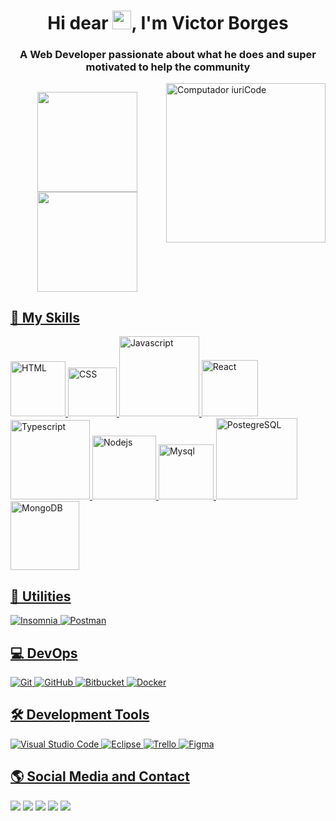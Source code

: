 <h1 align="center">Hi dear <img src="https://raw.githubusercontent.com/kaueMarques/kaueMarques/master/hi.gif" width="30px">, I'm Victor Borges</h1>
<h3 align="center">A Web Developer passionate about what he does and super motivated to help the community</h3>

<img src="https://raw.githubusercontent.com/MicaelliMedeiros/micaellimedeiros/master/image/computer-illustration.png" max-width="400px" width="255rem" align="right" alt="Computador iuriCode">



##

<div align="center">
  <a href="https://github.com/tedborges">
  <img height="160rem" src="https://github-readme-stats.vercel.app/api?username=tedborges&show_icons=true&theme=react&include_all_commits=true&count_private=true"/>
  <img height="160rem" src="https://github-readme-stats.vercel.app/api/top-langs/?username=tedborges&theme=react"/>
</div>
  
  
  ## 🚀 My Skills
  
<img width="88rem" src="https://img.shields.io/badge/HTML5-E34F26?style=for-the-badge&logo=html5&logoColor=white" alt="HTML"/>
<img width="78rem" src="https://img.shields.io/badge/CSS3-1572B6?style=for-the-badge&logo=css3&logoColor=white" alt="CSS"/>
<img width="128rem" src="https://img.shields.io/badge/JavaScript-F7DF1E?style=for-the-badge&logo=javascript&logoColor=black" alt="Javascript"/>
<img width="90rem" src="https://img.shields.io/badge/React-20232A?style=for-the-badge&logo=react&logoColor=61DAFB" alt="React"/>
<img width="127rem" src="https://img.shields.io/badge/TypeScript-007ACC?style=for-the-badge&logo=typescript&logoColor=white" alt="Typescript"/>
<img width="102rem" src="https://img.shields.io/badge/Node.js-43853D?style=for-the-badge&logo=node.js&logoColor=white" alt="Nodejs"/>
<img width="88rem" src="https://img.shields.io/badge/MySQL-005C84?style=for-the-badge&logo=mysql&logoColor=white" alt="Mysql">
<img width="130rem" src="https://img.shields.io/badge/PostgreSQL-316192?style=for-the-badge&logo=postgresql&logoColor=white" alt="PostegreSQL"/>
<img width="110rem" src="https://img.shields.io/badge/MongoDB-4EA94B?style=for-the-badge&logo=mongodb&logoColor=white" alt="MongoDB"/>


  
  
## 💼 Utilities

  ![Insomnia](https://img.shields.io/badge/-Insomnia-333333?style=flat&logo=insomnia)
  ![Postman](https://img.shields.io/badge/-Postman-333333?style=flat&logo=postman)
  

## 💻 DevOps

  ![Git](https://img.shields.io/badge/-Git-333333?style=flat&logo=git)
  ![GitHub](https://img.shields.io/badge/-GitHub-333333?style=flat&logo=github)
  ![Bitbucket](https://img.shields.io/badge/-Bitbucket-333333?style=flat&logo=bitbucket)
  ![Docker](https://img.shields.io/badge/-Docker-333333?style=flat&logo=docker)
  

## 🛠️ Development Tools

  ![Visual Studio Code](https://img.shields.io/badge/-Visual%20Studio%20Code-333333?style=flat&logo=visual-studio-code&logoColor=007ACC)
  ![Eclipse](https://img.shields.io/badge/-Eclipse-333333?style=flat&logo=eclipse-ide&logoColor=2C2255)
  ![Trello](https://img.shields.io/badge/-Trello-333333?style=flat&logo=trello&logoColor=007ACC)
  ![Figma](https://img.shields.io/badge/-Figma-333333?style=flat&logo=figma&logoColor=007ACC)
  

  ## 🌎 Social Media and Contact
  
<div> 
  <a href="https://instagram.com/tedwborges" target="_blank"><img src="https://img.shields.io/badge/-Instagram-%23E4405F?style=for-the-badge&logo=instagram&logoColor=white" target="_blank"></a>
 <a href="https://t.me/tedborges" target="_blank"><img src="https://img.shields.io/badge/Telegram-2CA5E0?style=for-the-badge&logo=telegram&logoColor=white" target="_blank"></a>
  <a href="https://www.linkedin.com/in/victor-machado-borges/" target="_blank"><img src="https://img.shields.io/badge/-LinkedIn-%230077B5?style=for-the-badge&logo=linkedin&logoColor=white" target="_blank"></a>
  <a href="https://github.com/tedborges?tab=repositories" target="_blank"><img src="https://img.shields.io/badge/-github-%230077C3?style=for-the-badge&logo=github&logoColor=white" target="_blank"></a>
  <a href="mailto: borgesvictormachado@gmail.com" target="_blank"><img src="https://img.shields.io/badge/Gmail-D14836?style=for-the-badge&logo=gmail&logoColor=white" target="_blank"></a>
</div>
  

